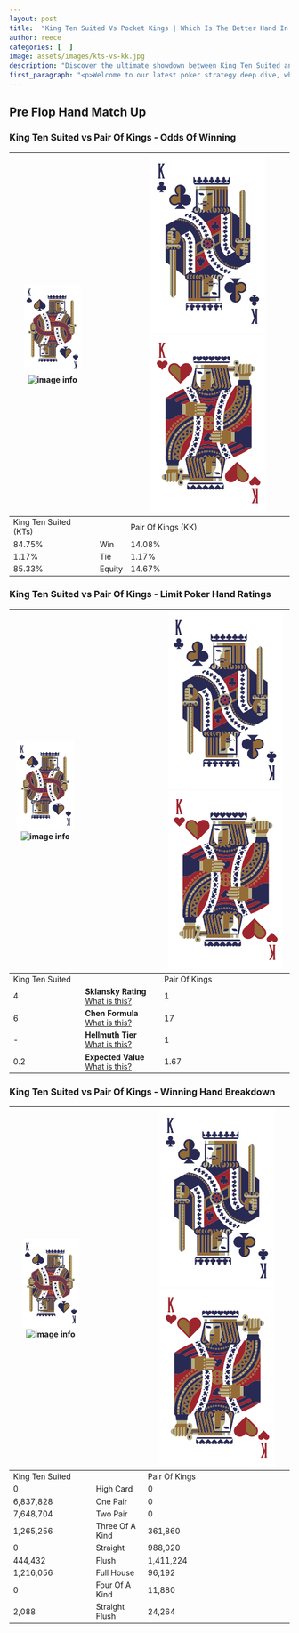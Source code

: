 ```yaml
---
layout: post
title:  "King Ten Suited Vs Pocket Kings | Which Is The Better Hand In Poker? A Complete Guide"
author: reece
categories: [  ]
image: assets/images/kts-vs-kk.jpg
description: "Discover the ultimate showdown between King Ten Suited and Pair Of Kings in poker! Uncover the odds, strategies, and scenarios where one hand triumphs over the other. Get ready to up your poker game with this thrilling analysis."
first_paragraph: "<p>Welcome to our latest poker strategy deep dive, where we're pitting two distinct hands against each other in a high-stakes showdown: King Ten Suited vs Pair Of Kings.</p><p>In the dynamic world of poker, every decision counts, and knowing which hand holds the upper hand is key to your success at the table.</p><p>In this article, we'll dissect these two hands, explore the scenarios where one dominates the other, and equip you with the knowledge to make strategic choices that can tip the odds in your favor.</p><p>Get ready to unravel the intriguing dynamics of these poker hands and elevate your game to new heights.</p>"
---
```




[comment]: # (sp0)

## Pre Flop Hand Match Up

<div class="table hand-ratings" markdown="1"> 



### King Ten Suited vs Pair Of Kings - Odds Of Winning


    
| ![image info](assets/images/hand1/K.png) ![image info](assets/images/hand1/Ts.png) |  | ![image info](assets/images/hand2/K.png) ![image info](assets/images/hand2/Ko.png) |
| -------- | -------- | -------- |
| King Ten Suited (KTs) |  | Pair Of Kings (KK) |
| 84.75% | Win | 14.08% |
| 1.17% | Tie | 1.17% |
| 85.33% | Equity | 14.67% |




[comment]: # (sp1)



### King Ten Suited vs Pair Of Kings - Limit Poker Hand Ratings


    
| ![image info](assets/images/hand1/K.png) ![image info](assets/images/hand1/Ts.png) |  | ![image info](assets/images/hand2/K.png) ![image info](assets/images/hand2/Ko.png) |
| -------- | -------- | -------- |
| King Ten Suited |  | Pair Of Kings |
| 4 | **Sklansky Rating** [What is this?](/sklansky-rating-explained) | 1 |
| 6 | **Chen Formula** [What is this?](/chen-formula-explained) | 17 |
| - | **Hellmuth Tier** [What is this?](/Hellmuth-tier-explained) | 1 |
| 0.2 | **Expected Value** [What is this?](/expected-value-explained) | 1.67 |




[comment]: # (sp2)



### King Ten Suited vs Pair Of Kings - Winning Hand Breakdown


    
| ![image info](assets/images/hand1/K.png) ![image info](assets/images/hand1/Ts.png) |  | ![image info](assets/images/hand2/K.png) ![image info](assets/images/hand2/Ko.png) |
| -------- | -------- | -------- |
| King Ten Suited |  | Pair Of Kings |
| 0 | High Card | 0 |
| 6,837,828 | One Pair | 0 |
| 7,648,704 | Two Pair | 0 |
| 1,265,256 | Three Of A Kind | 361,860 |
| 0 | Straight | 988,020 |
| 444,432 | Flush | 1,411,224 |
| 1,216,056 | Full House | 96,192 |
| 0 | Four Of A Kind | 11,880 |
| 2,088 | Straight Flush | 24,264 |




[comment]: # (sp3)



</div>

[comment]: # (sp4)



[comment]: # (sp5)

